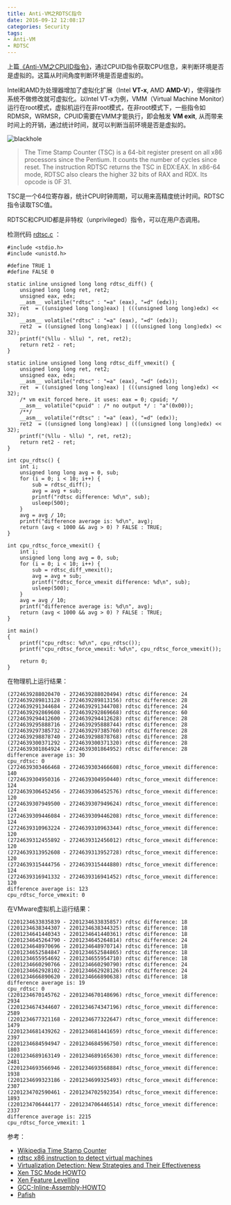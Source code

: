 ```yaml
---
title: Anti-VM之RDTSC指令
date: 2016-09-12 12:08:17
categories: Security
tags:
- Anti-VM
- RDTSC
---
```


上篇[《Anti-VM之CPUID指令》](https://consen.github.io/2016/09/11/Anti-VM-via-CPUID/)，通过CPUID指令获取CPU信息，来判断环境是否是虚拟的。这篇从时间角度判断环境是否是虚拟的。

Intel和AMD为处理器增加了虚拟化扩展（Intel **VT-x**, AMD **AMD-V**），使得操作系统不做修改就可虚拟化。以Intel VT-x为例，VMM（Virtual Machine Monitor）运行在root模式，虚拟机运行在非root模式，在非root模式下，一些指令如RDMSR，WRMSR，CPUID需要在VMM才能执行，即会触发 **VM exit**, 从而带来时间上的开销，通过统计时间，就可以判断当前环境是否是虚拟的。

<!-- more -->

![blackhole](http://7xtc3e.com1.z0.glb.clouddn.com/blackhole.png)

> The Time Stamp Counter (TSC) is a 64-bit register present on all x86 processors since the Pentium. It counts the number of cycles since reset. The instruction RDTSC returns the TSC in EDX:EAX. In x86-64 mode, RDTSC also clears the higher 32 bits of RAX and RDX. Its opcode is 0F 31.

TSC是一个64位寄存器，统计CPU时钟周期，可以用来高精度统计时间。RDTSC指令读取TSC值。

RDTSC和CPUID都是非特权（unprivileged）指令，可以在用户态调用。

检测代码 [rdtsc.c](https://github.com/consen/demo/blob/master/c/syntax/asm/rdtsc.c) ：

```
#include <stdio.h>
#include <unistd.h>

#define TRUE 1
#define FALSE 0

static inline unsigned long long rdtsc_diff() {
    unsigned long long ret, ret2;
    unsigned eax, edx;
    __asm__ volatile("rdtsc" : "=a" (eax), "=d" (edx));
    ret  = ((unsigned long long)eax) | (((unsigned long long)edx) << 32);
    __asm__ volatile("rdtsc" : "=a" (eax), "=d" (edx));
    ret2  = ((unsigned long long)eax) | (((unsigned long long)edx) << 32);
    printf("(%llu - %llu) ", ret, ret2);
    return ret2 - ret;
}

static inline unsigned long long rdtsc_diff_vmexit() {
    unsigned long long ret, ret2;
    unsigned eax, edx;
    __asm__ volatile("rdtsc" : "=a" (eax), "=d" (edx));
    ret  = ((unsigned long long)eax) | (((unsigned long long)edx) << 32);
    /* vm exit forced here. it uses: eax = 0; cpuid; */
    __asm__ volatile("cpuid" : /* no output */ : "a"(0x00));
    /**/
    __asm__ volatile("rdtsc" : "=a" (eax), "=d" (edx));
    ret2  = ((unsigned long long)eax) | (((unsigned long long)edx) << 32);
    printf("(%llu - %llu) ", ret, ret2);
    return ret2 - ret;
}

int cpu_rdtsc() {
    int i;
    unsigned long long avg = 0, sub;
    for (i = 0; i < 10; i++) {
        sub = rdtsc_diff();
        avg = avg + sub;
        printf("rdtsc difference: %d\n", sub);
        usleep(500);
    }
    avg = avg / 10;
    printf("difference average is: %d\n", avg);
    return (avg < 1000 && avg > 0) ? FALSE : TRUE;
}

int cpu_rdtsc_force_vmexit() {
    int i;
    unsigned long long avg = 0, sub;
    for (i = 0; i < 10; i++) {
        sub = rdtsc_diff_vmexit();
        avg = avg + sub;
        printf("rdtsc_force_vmexit difference: %d\n", sub);
        usleep(500);
    }   
    avg = avg / 10; 
    printf("difference average is: %d\n", avg);
    return (avg < 1000 && avg > 0) ? FALSE : TRUE;
}

int main()
{
    printf("cpu_rdtsc: %d\n", cpu_rdtsc());
    printf("cpu_rdtsc_force_vmexit: %d\n", cpu_rdtsc_force_vmexit());

    return 0;
}
```

在物理机上运行结果：

```
(2724639288020470 - 2724639288020494) rdtsc difference: 24
(2724639289813128 - 2724639289813156) rdtsc difference: 28
(2724639291344684 - 2724639291344708) rdtsc difference: 24
(2724639292869608 - 2724639292869668) rdtsc difference: 60
(2724639294412600 - 2724639294412628) rdtsc difference: 28
(2724639295888716 - 2724639295888744) rdtsc difference: 28
(2724639297385732 - 2724639297385760) rdtsc difference: 28
(2724639298878740 - 2724639298878768) rdtsc difference: 28
(2724639300371292 - 2724639300371320) rdtsc difference: 28
(2724639301864924 - 2724639301864952) rdtsc difference: 28
difference average is: 30
cpu_rdtsc: 0
(2724639303466468 - 2724639303466608) rdtsc_force_vmexit difference: 140
(2724639304950316 - 2724639304950440) rdtsc_force_vmexit difference: 124
(2724639306452456 - 2724639306452576) rdtsc_force_vmexit difference: 120
(2724639307949500 - 2724639307949624) rdtsc_force_vmexit difference: 124
(2724639309446084 - 2724639309446208) rdtsc_force_vmexit difference: 124
(2724639310963224 - 2724639310963344) rdtsc_force_vmexit difference: 120
(2724639312455892 - 2724639312456012) rdtsc_force_vmexit difference: 120
(2724639313952608 - 2724639313952728) rdtsc_force_vmexit difference: 120
(2724639315444756 - 2724639315444880) rdtsc_force_vmexit difference: 124
(2724639316941332 - 2724639316941452) rdtsc_force_vmexit difference: 120
difference average is: 123
cpu_rdtsc_force_vmexit: 0

```


在VMware虚拟机上运行结果：

```
(2201234633835839 - 2201234633835857) rdtsc difference: 18
(2201234638344307 - 2201234638344325) rdtsc difference: 18
(2201234641440343 - 2201234641440361) rdtsc difference: 18
(2201234645264790 - 2201234645264814) rdtsc difference: 24
(2201234648970696 - 2201234648970714) rdtsc difference: 18
(2201234652584847 - 2201234652584865) rdtsc difference: 18
(2201234655954692 - 2201234655954710) rdtsc difference: 18
(2201234660290766 - 2201234660290790) rdtsc difference: 24
(2201234662928102 - 2201234662928126) rdtsc difference: 24
(2201234666890620 - 2201234666890638) rdtsc difference: 18
difference average is: 19
cpu_rdtsc: 0
(2201234670145762 - 2201234670148696) rdtsc_force_vmexit difference: 2934
(2201234674344607 - 2201234674347196) rdtsc_force_vmexit difference: 2589
(2201234677321168 - 2201234677322647) rdtsc_force_vmexit difference: 1479
(2201234681439262 - 2201234681441659) rdtsc_force_vmexit difference: 2397
(2201234684594947 - 2201234684596750) rdtsc_force_vmexit difference: 1803
(2201234689163149 - 2201234689165630) rdtsc_force_vmexit difference: 2481
(2201234693566946 - 2201234693568884) rdtsc_force_vmexit difference: 1938
(2201234699323186 - 2201234699325493) rdtsc_force_vmexit difference: 2307
(2201234702590461 - 2201234702592354) rdtsc_force_vmexit difference: 1893
(2201234706444177 - 2201234706446514) rdtsc_force_vmexit difference: 2337
difference average is: 2215
cpu_rdtsc_force_vmexit: 1

```

参考：

- [Wikipedia Time Stamp Counter](https://en.wikipedia.org/wiki/Time_Stamp_Counter)
- [rdtsc x86 instruction to detect virtual machines](http://blog.badtrace.com/tag/antivm/)
- [Virtualization Detection: New Strategies and Their Effectiveness](https://people.eecs.berkeley.edu/~cthompson/papers/virt-detect.pdf)
- [Xen TSC Mode HOWTO](https://xenbits.xen.org/docs/unstable/misc/tscmode.txt)
- [Xen Feature Levelling](http://xenbits.xen.org/docs/unstable/features/feature-levelling.html)
- [GCC-Inline-Assembly-HOWTO](http://www.ibiblio.org/gferg/ldp/GCC-Inline-Assembly-HOWTO.html)
- [Pafish](https://github.com/a0rtega/pafish)
